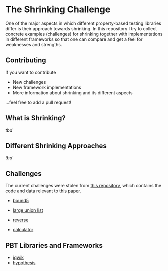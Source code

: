 # The Shrinking Challenge

One of the major aspects in which different property-based testing libraries differ
is their approach towards shrinking. In this repository I try to collect
concrete examples (challenges) for shrinking together with implementations
in different frameworks so that one can compare and get a feel for
weaknesses and strengths.

## Contributing

If you want to contribute
- New challenges
- New framework implementations
- More information about shrinking and its different aspects

...feel free to add a pull request!


## What is Shrinking?

_tbd_

## Different Shrinking Approaches

_tbd_

## Challenges

The current challenges were stolen from 
[this repository](https://github.com/mc-imperial/hypothesis-ecoop-2020-artifact/tree/master/smartcheck-benchmarks),
which contains the code and data relevant to 
[this paper](https://drmaciver.github.io/papers/reduction-via-generation-preview.pdf).

- [bound5](/challenges/bound5.md)

- [large union list](/challenges/large_union_list.md)

- [reverse](/challenges/reverse.md)

- [calculator](/challenges/calculator.md)


## PBT Libraries and Frameworks

- [jqwik](/pbt-libraries/jqwik/README.md)
- [hypothesis](/pbt-libraries/hypothesis/README.md)
